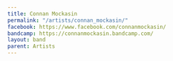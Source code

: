 ```yaml
---
title: Connan Mockasin
permalink: "/artists/connan_mockasin/"
facebook: https://www.facebook.com/connanmockasin/
bandcamp: https://connanmockasin.bandcamp.com/
layout: band
parent: Artists
---
```

